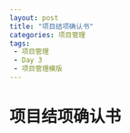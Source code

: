 ```yaml
---
layout: post
title: "项目结项确认书"
categories: 项目管理
tags: 
 - 项目管理
 - Day 3
 - 项目管理模版
--- 
```


# 项目结项确认书


